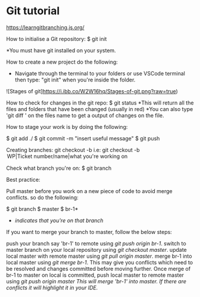# Git tutorial

https://learngitbranching.js.org/

How to initialise a Git repository:
$ git init

*You must have git installed on your system.

How to create a new project do the following:
- Navigate through the terminal to your folders or use VSCode terminal then type: "git init" when you're inside the folder.

![Stages of git]https://i.ibb.co/W2W16hq/Stages-of-git.png?raw=true)

How to check for changes in the git repo:
$ git status
*This will return all the files and folders that have been changed (usually in red)
*You can also type 'git diff <file name>' on the files name to get a output of changes on the file.

How to stage your work is by doing the following:

$ git add ./
$ git commit -m "insert useful message"
$ git push

Creating branches:
git checkout -b <branch name> 
i.e: git checkout -b <option WIP>WP|Ticket number/name|what you're working on

Check what branch you're on:
$ git branch

Best practice:

Pull master before you work on a new piece of code to avoid merge conflicts.
so do the following:

$ git branch
$ master
$ br-1* 

* *indicates that you're on that branch*

If you want to merge your branch to master, follow the below steps:

push your branch say 'br-1' to remote using *git push origin br-1*.
switch to master branch on your local repository using *git checkout master*.
update local master with remote master using *git pull origin master*.
merge br-1 into local master using *git merge br-1*. This may give you conflicts which need to be resolved and changes committed before moving further.
Once merge of br-1 to master on local is committed, push local master to remote master using *git push origin master*
*This will merge 'br-1' into master. If there are conflicts it will highlight it in your IDE.*

